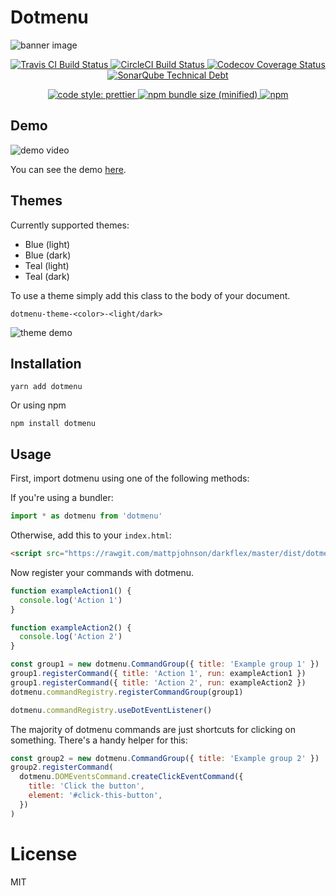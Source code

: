 # Dotmenu

<img align="center" alt="banner image" src="https://github.com/mattpjohnson/dotmenu/blob/master/docs/banner.png">

<p align="center">
  <a href="https://travis-ci.org/mattpjohnson/dotmenu">
    <img alt="Travis CI Build Status" src="https://img.shields.io/travis/mattpjohnson/dotmenu/master.svg?style=flat&label=Travis+CI">
  </a>
  <a href="https://circleci.com/gh/mattpjohnson/dotmenu">
    <img alt="CircleCI Build Status" src="https://img.shields.io/circleci/project/github/mattpjohnson/dotmenu/master.svg?style=flat&label=CircleCI">
  </a>
  <a href="https://codecov.io/gh/mattpjohnson/dotmenu">
    <img alt="Codecov Coverage Status" src="https://img.shields.io/codecov/c/github/mattpjohnson/dotmenu.svg?style=flat">
  </a>
  <a href="https://sonarcloud.io/dashboard?id=mattpjohnson_dotmenu">
    <img alt="SonarQube Technical Debt" src="https://img.shields.io/sonar/http/sonarcloud.io/mattpjohnson_dotmenu/tech_debt.svg?style=flat">
  </a>
</p>
<p align="center">
  <a href="https://github.com/prettier/prettier#badge">
    <img alt="code style: prettier" src="https://img.shields.io/badge/code_style-prettier-ff69b4.svg?style=flat">
  </a>
  <a href="https://www.npmjs.com/package/dotmenu">
    <img alt="npm bundle size (minified)" src="https://img.shields.io/bundlephobia/min/dotmenu.svg">
  </a>
  <a href="https://www.npmjs.com/package/dotmenu">
    <img alt="npm" src="https://img.shields.io/npm/v/dotmenu.svg">
  </a>
</p>

## Demo

![demo video](https://github.com/mattpjohnson/dotmenu/blob/master/docs/demo-video.gif)

You can see the demo [here](https://mattpjohnson.github.io/dotmenu).

## Themes

Currently supported themes:

- Blue (light)
- Blue (dark)
- Teal (light)
- Teal (dark)

To use a theme simply add this class to the body of your document.

`dotmenu-theme-<color>-<light/dark>`

![theme demo](https://github.com/mattpjohnson/dotmenu/blob/master/docs/theme-demo.png)

## Installation

`yarn add dotmenu`

Or using npm

`npm install dotmenu`

## Usage

First, import dotmenu using one of the following methods:

If you're using a bundler:

```javascript
import * as dotmenu from 'dotmenu'
```

Otherwise, add this to your `index.html`:

```html
<script src="https://rawgit.com/mattpjohnson/darkflex/master/dist/dotmenu.umd.js"></script>
```

Now register your commands with dotmenu.

```javascript
function exampleAction1() {
  console.log('Action 1')
}

function exampleAction2() {
  console.log('Action 2')
}

const group1 = new dotmenu.CommandGroup({ title: 'Example group 1' })
group1.registerCommand({ title: 'Action 1', run: exampleAction1 })
group1.registerCommand({ title: 'Action 2', run: exampleAction2 })
dotmenu.commandRegistry.registerCommandGroup(group1)

dotmenu.commandRegistry.useDotEventListener()
```

The majority of dotmenu commands are just shortcuts for clicking on something. There's a handy helper for this:

```javascript
const group2 = new dotmenu.CommandGroup({ title: 'Example group 2' })
group2.registerCommand(
  dotmenu.DOMEventsCommand.createClickEventCommand({
    title: 'Click the button',
    element: '#click-this-button',
  })
)
```

# License

MIT
